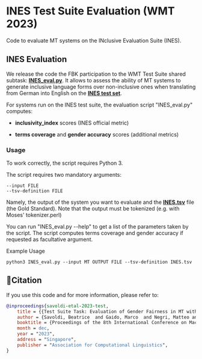 # INES Test Suite Evaluation (WMT 2023)
Code to evaluate MT systems on the INclusive Evaluation Suite (INES).

## INES Evaluation

We release the code the FBK participation to the WMT Test Suite shared subtask: [**INES_eval.py**](../examples/speech_to_text/scripts/gender/INES_eval.py).
It allows to assess the ability of MT systems to generate inclusive language forms over non-inclusive ones when translating from German into English on the [**INES test set**](https://mt.fbk.eu/ines/).


For systems run on the INES test suite, the evaluation script "INES_eval.py" computes:

* **inclusivity_index** scores (INES official metric)

* **terms coverage** and **gender accuracy** scores (additional metrics)


### Usage

To work correctly, the script requires Python 3.

The script requires two mandatory arguments:

	--input FILE 
    --tsv-definition FILE

Namely, the output of the system you want to evaluate and the [**INES.tsv**](https://mt.fbk.eu/ines/) file (the Gold Standard). Note that the output must be tokenized (e.g. with Moses' tokenizer.perl)

You can run "INES_eval.py --help" to get a list of the parameters taken by the script.
The script computes terms coverage and gender accuracy if requested as facultative argument.

Example Usage

    python3 INES_eval.py --input MT OUTPUT FILE --tsv-definition INES.tsv


## 📍Citation

If you use this code and for more information, please refer to:

```bibtex
@inproceedings{savoldi-etal-2023-test,
    title = {{Test Suite Task: Evaluation of Gender Fairness in MT with MuST-SHE and INES}},
    author = {Savoldi, Beatrice  and Gaido, Marco  and Negri, Matteo and Bentivogli, Luisa},
    booktitle = {Proceedings of the 8th International Conference on Machine Translation (WMT 2023)},
    month = dec,
    year = "2023",
    address = "Singapore",
    publisher = "Association for Computational Linguistics",
}
```
